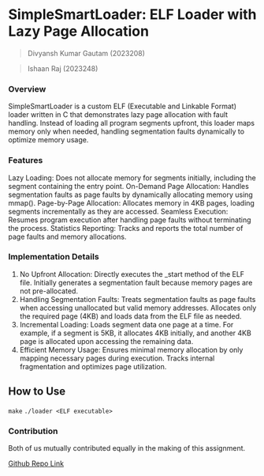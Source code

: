 # SimpleSmartLoader: ELF Loader with Lazy Page Allocation
> Divyansh Kumar Gautam (2023208)

> Ishaan Raj (2023248)

### Overview
SimpleSmartLoader is a custom ELF (Executable and Linkable Format) loader written in C that demonstrates lazy page allocation with fault handling. Instead of loading all program segments upfront, this loader maps memory only when needed, handling segmentation faults dynamically to optimize memory usage.

### Features
Lazy Loading: Does not allocate memory for segments initially, including the segment containing the entry point.
On-Demand Page Allocation: Handles segmentation faults as page faults by dynamically allocating memory using mmap().
Page-by-Page Allocation: Allocates memory in 4KB pages, loading segments incrementally as they are accessed.
Seamless Execution: Resumes program execution after handling page faults without terminating the process.
Statistics Reporting: Tracks and reports the total number of page faults and memory allocations.

### Implementation Details
1) No Upfront Allocation:
Directly executes the _start method of the ELF file.
Initially generates a segmentation fault because memory pages are not pre-allocated.
2) Handling Segmentation Faults:
Treats segmentation faults as page faults when accessing unallocated but valid memory addresses.
Allocates only the required page (4KB) and loads data from the ELF file as needed.
3) Incremental Loading:
Loads segment data one page at a time.
For example, if a segment is 5KB, it allocates 4KB initially, and another 4KB page is allocated upon accessing the remaining data.
4) Efficient Memory Usage:
Ensures minimal memory allocation by only mapping necessary pages during execution.
Tracks internal fragmentation and optimizes page utilization.

## How to Use
```make```
```./loader <ELF executable>```

### Contribution
Both of us mutually contributed equally in the making of this assignment.  

[Github Repo Link](https://github.com/Ishaaann/os-assignments)
